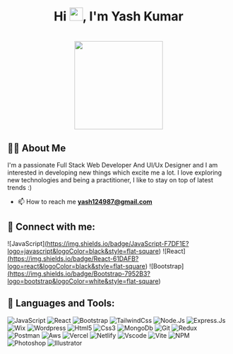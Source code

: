 <!--
**yashcode4/yashcode4** is a ✨ _special_ ✨ repository because its `README.md` (this file) appears on your GitHub profile.

Here are some ideas to get you started:

- 🔭 I’m currently working on ...
- 🌱 I’m currently learning ...
- 👯 I’m looking to collaborate on ...
- 🤔 I’m looking for help with ...
- 💬 Ask me about ...
- 📫 How to reach me: ...
- 😄 Pronouns: ...
- ⚡ Fun fact: ...
-->

### <h1 align="center">Hi <img src="https://raw.githubusercontent.com/MartinHeinz/MartinHeinz/master/wave.gif" width="30px">, I'm Yash Kumar</h1>

<h1 align="center"><a href="#"><img width="200" height="200" src="https://i.imgur.com/799y5A3.png"/></a></h1>

## 🙋‍♂️ About Me

I'm a passionate Full Stack Web Developer And UI/Ux Designer and I am interested in developing new things which excite me a lot. I love exploring new technologies and being a practitioner, I like to stay on top of latest trends :)
- 📫 How to reach me **yash124987@gmail.com**

## 🔗 Connect with me:

![JavaScript]<a href="https://github.com/yashcode4" target="_blank">(https://img.shields.io/badge/JavaScript-F7DF1E?logo=javascript&logoColor=black&style=flat-square)</a>
![React]<a href="https://www.linkedin.com/in/yash-kumar-yk/" target="_blank">(https://img.shields.io/badge/React-61DAFB?logo=react&logoColor=black&style=flat-square)</a>
![Bootstrap]<a href="https://yashkumar4.netlify.app/" target="_blank">(https://img.shields.io/badge/Bootstrap-7952B3?logo=bootstrap&logoColor=white&style=flat-square)</a>

## 🚀 Languages and Tools:

![JavaScript](https://img.shields.io/badge/JavaScript-F7DF1E?logo=javascript&logoColor=black&style=flat-square)
![React](https://img.shields.io/badge/React-61DAFB?logo=react&logoColor=black&style=flat-square)
![Bootstrap](https://img.shields.io/badge/Bootstrap-7952B3?logo=bootstrap&logoColor=white&style=flat-square)
![TailwindCss](https://img.shields.io/badge/TailwindCSS-06B6D4?logo=tailwindcss&logoColor=white&style=flat-square)
![Node.Js](https://img.shields.io/badge/Node.Js-339933?logo=nodedotjs&logoColor=white&style=flat-square)
![Express.Js](https://img.shields.io/badge/Express.Js-000000?logo=express&logoColor=white&style=flat-square)
![Wix](https://img.shields.io/badge/Wix-0C6EFC?logo=wix&logoColor=white&style=flat-square)
![Wordpress](https://img.shields.io/badge/Wordpress-21759B?logo=wordpress&logoColor=black&style=flat-square)
![Html5](https://img.shields.io/badge/Html5-E34F26?logo=html5&logoColor=white&style=flat-square)
![Css3](https://img.shields.io/badge/Css3-1572B6?logo=css3&logoColor=white&style=flat-square)
![MongoDb](https://img.shields.io/badge/MongoDB-47A248?logo=mongodb&logoColor=white&style=flat-square)
![Git](https://img.shields.io/badge/Git-F05032?logo=git&logoColor=white&style=flat-square)
![Redux](https://img.shields.io/badge/Redux-764ABC?logo=redux&logoColor=white&style=flat-square)
![Postman](https://img.shields.io/badge/Postman-FF6C37?logo=postman&logoColor=white&style=flat-square)
![Aws](https://img.shields.io/badge/AWS-232F3E?logo=amazonaws&logoColor=white&style=flat-square)
![Vercel](https://img.shields.io/badge/Vercel-000000?logo=vercel&logoColor=white&style=flat-square)
![Netlify](https://img.shields.io/badge/Netlify-00C7B7?logo=netlify&logoColor=black&textColor=black&style=flat-square)
![Vscode](https://img.shields.io/badge/VSCode-007ACC?logo=visualstudiocode&logoColor=white&style=flat-square)
![Vite](https://img.shields.io/badge/Vite-646CFF?logo=vite&logoColor=white&style=flat-square)
![NPM](https://img.shields.io/badge/NPM-CB3837?logo=npm&logoColor=white&style=flat-square)
![Photoshop](https://img.shields.io/badge/Photoshop-31A8FF?logo=adobephotoshop&logoColor=white&style=flat-square)
![Illustrator](https://img.shields.io/badge/Illustrator-FF9A00?logo=adobeillustrator&logoColor=white&style=flat-square)


<br/>


<br/>


